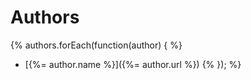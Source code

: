 # Authors
{% authors.forEach(function(author) { %}
+ [{%= author.name %}]({%= author.url %}) {% }); %}